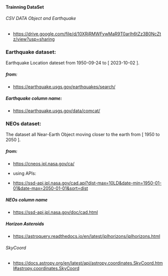 #### Trainning DataSet
###### CSV DATA Object and Earthquake
- https://drive.google.com/file/d/10XRjRMWFywMaR9T0arIh6tZz3B0NcZtz/view?usp=sharing

### Earthquake dataset: 
Earthquake Location dateset from 1950-09-24 to [ 2023-10-02 ].
##### from:
- https://earthquake.usgs.gov/earthquakes/search/

##### Earthquake column name:
- https://earthquake.usgs.gov/data/comcat/



### NEOs dataset:
The dataset all Near-Earth Object moving closer to the earth from [ 1950 to 2050 ].
##### from:
- https://cneos.jpl.nasa.gov/ca/

- using APIs:
- https://ssd-api.jpl.nasa.gov/cad.api?dist-max=10LD&date-min=1950-01-01&date-max=2050-01-01&sort=dist

##### NEOs column name
- https://ssd-api.jpl.nasa.gov/doc/cad.html


##### Horizon Asteroids
- https://astroquery.readthedocs.io/en/latest/jplhorizons/jplhorizons.html
###### SkyCoord
- https://docs.astropy.org/en/latest/api/astropy.coordinates.SkyCoord.html#astropy.coordinates.SkyCoord


